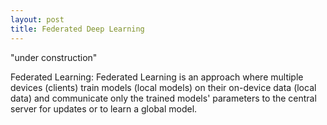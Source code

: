 ```yaml
---
layout: post 
title: Federated Deep Learning
---
```


"under construction"

Federated Learning: Federated Learning is an approach where multiple devices (clients) train models (local models) on their on-device data (local data) and communicate only the trained models' parameters to the central server for updates or to learn a global model.
